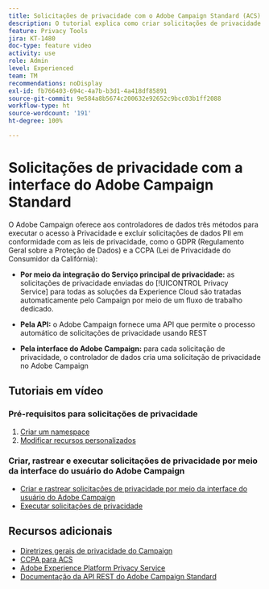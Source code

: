 ```yaml
---
title: Solicitações de privacidade com o Adobe Campaign Standard (ACS) - Visão geral
description: O tutorial explica como criar solicitações de privacidade por meio da interface do Adobe Campaign Standard.
feature: Privacy Tools
jira: KT-1480
doc-type: feature video
activity: use
role: Admin
level: Experienced
team: TM
recommendations: noDisplay
exl-id: fb766403-694c-4a7b-b3d1-4a418df85891
source-git-commit: 9e584a8b5674c200632e92652c9bcc03b1ff2088
workflow-type: ht
source-wordcount: '191'
ht-degree: 100%

---
```


# Solicitações de privacidade com a interface do Adobe Campaign Standard

O Adobe Campaign oferece aos controladores de dados três métodos para executar o acesso à Privacidade e excluir solicitações de dados PII em conformidade com as leis de privacidade, como o GDPR (Regulamento Geral sobre a Proteção de Dados) e a CCPA (Lei de Privacidade do Consumidor da Califórnia):

* **Por meio da integração do Serviço principal de privacidade:** as solicitações de privacidade enviadas do [!UICONTROL Privacy Service] para todas as soluções da Experience Cloud são tratadas automaticamente pelo Campaign por meio de um fluxo de trabalho dedicado.

* **Pela API:** o Adobe Campaign fornece uma API que permite o processo automático de solicitações de privacidade usando REST

* **Pela interface do Adobe Campaign:** para cada solicitação de privacidade, o controlador de dados cria uma solicitação de privacidade no Adobe Campaign

## Tutoriais em vídeo

### Pré-requisitos para solicitações de privacidade

1. [Criar um namespace](/help/privacy/namespaces-for-privacy-requests.md)
1. [Modificar recursos personalizados](/help/privacy/custom-resources-for-privacy-requests.md)

### Criar, rastrear e executar solicitações de privacidade por meio da interface do usuário do Adobe Campaign

* [Criar e rastrear solicitações de privacidade por meio da interface do usuário do Adobe Campaign](/help/privacy/create-and-track-privacy-requests.md)
* [Executar solicitações de privacidade](/help/privacy/execute-privacy-requests.md)

## Recursos adicionais

* [Diretrizes gerais de privacidade do Campaign](https://experienceleague.adobe.com/docs/campaign-classic/using/getting-started/privacy/privacy-management.html?lang=pt-BR#getting-started)
* [CCPA para ACS](https://experienceleague.adobe.com/docs/campaign-standard/using/getting-started/privacy/privacy-requests.html?lang=pt-BR#privacy-requests)
* [Adobe Experience Platform Privacy Service](https://experienceleague.adobe.com/docs/experience-platform/privacy/home.html?lang=pt-BR)
* [Documentação da API REST do Adobe Campaign Standard](https://final-docs.campaign.adobe.com/doc/standard/en/api/ACS_API.html#privacy-management)
